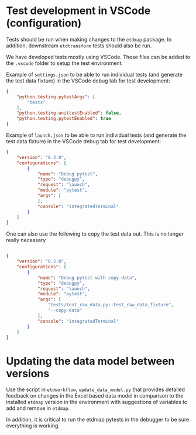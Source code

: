 # Test development in VSCode (configuration)

Tests should be run when making changes to the `etdmap` package. In addition, downstream `etdtransform` tests should also be run.

We have developed tests mostly using VSCode. These files can be added to the `.vscode` folder to setup the test environment.

Example of `settings.json` to be able to run individual tests (and generate the test data fixture) in the VSCode debug tab for test development:

```json
{
    "python.testing.pytestArgs": [
        "tests"
    ],
    "python.testing.unittestEnabled": false,
    "python.testing.pytestEnabled": true
}

```

Example of `launch.json` to be able to run individual tests (and generate the test data fixture) in the VSCode debug tab for test development:

```json
{
    "version": "0.2.0",
    "configurations": [
        {
            "name": "Debug pytest",
            "type": "debugpy",
            "request": "launch",
            "module": "pytest",
            "args": [
            ],
            "console": "integratedTerminal"
        }
    ]
}


```

One can also use the following to copy the test data out. This is no longer really necessary

```json

{
    "version": "0.2.0",
    "configurations": [
        {
            "name": "Debug pytest with copy-data",
            "type": "debugpy",
            "request": "launch",
            "module": "pytest",
            "args": [
                "tests/test_raw_data.py::test_raw_data_fixture",
                "--copy-data"
            ],
            "console": "integratedTerminal"
        }
    ]
}

```

# Updating the data model between versions

Use the script in `etdworkflow`, `update_data_model.py` that provides detailed feedback on changes in the Excel based data model in comparison to the installed `etdmap` version in the environment with suggestions of variables to add and remove in `etdmap`. 

In addition, it is critical to run the etdmap pytests in the debugger to be sure everything is working.